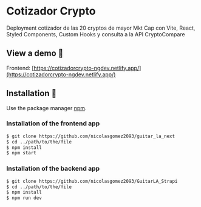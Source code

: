 # Cotizador Crypto
Deployment cotizador de las 20 cryptos de mayor Mkt Cap con Vite, React, Styled Components, Custom Hooks y consulta a la API CryptoCompare

## View a demo :pushpin:

Frontend: [https://cotizadorcrypto-ngdev.netlify.app/](https://cotizadorcrypto-ngdev.netlify.app/)

## Installation :wrench:

Use the package manager [npm](https://www.npmjs.com/).

### Installation of the frontend app

```bash
$ git clone https://github.com/nicolasgomez2093/guitar_la_next
$ cd ../path/to/the/file
$ npm install
$ npm start

```

### Installation of the backend app

```bash
$ git clone https://github.com/nicolasgomez2093/GuitarLA_Strapi
$ cd ../path/to/the/file
$ npm install
$ npm run dev

